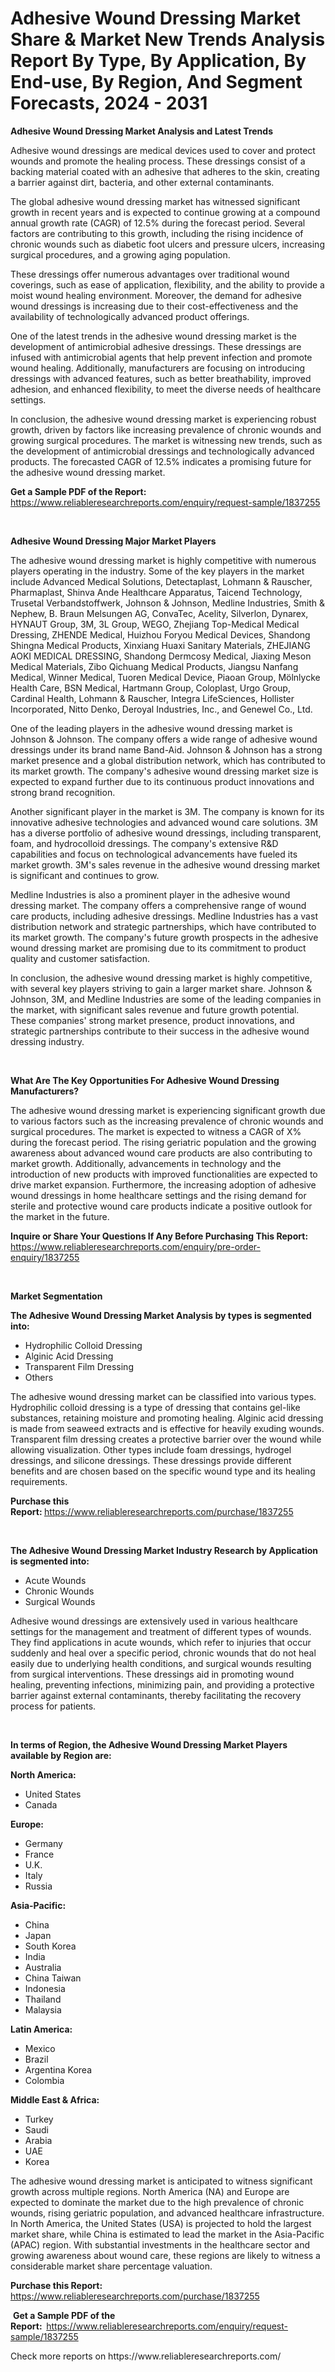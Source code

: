 <p><h1>Adhesive Wound Dressing Market Share & Market New Trends Analysis Report By Type, By Application, By End-use, By Region, And Segment Forecasts, 2024 - 2031</h1></p><p><strong>Adhesive Wound Dressing Market Analysis and Latest Trends</strong></p>
<p><p>Adhesive wound dressings are medical devices used to cover and protect wounds and promote the healing process. These dressings consist of a backing material coated with an adhesive that adheres to the skin, creating a barrier against dirt, bacteria, and other external contaminants.</p><p>The global adhesive wound dressing market has witnessed significant growth in recent years and is expected to continue growing at a compound annual growth rate (CAGR) of 12.5% during the forecast period. Several factors are contributing to this growth, including the rising incidence of chronic wounds such as diabetic foot ulcers and pressure ulcers, increasing surgical procedures, and a growing aging population.</p><p>These dressings offer numerous advantages over traditional wound coverings, such as ease of application, flexibility, and the ability to provide a moist wound healing environment. Moreover, the demand for adhesive wound dressings is increasing due to their cost-effectiveness and the availability of technologically advanced product offerings.</p><p>One of the latest trends in the adhesive wound dressing market is the development of antimicrobial adhesive dressings. These dressings are infused with antimicrobial agents that help prevent infection and promote wound healing. Additionally, manufacturers are focusing on introducing dressings with advanced features, such as better breathability, improved adhesion, and enhanced flexibility, to meet the diverse needs of healthcare settings.</p><p>In conclusion, the adhesive wound dressing market is experiencing robust growth, driven by factors like increasing prevalence of chronic wounds and growing surgical procedures. The market is witnessing new trends, such as the development of antimicrobial dressings and technologically advanced products. The forecasted CAGR of 12.5% indicates a promising future for the adhesive wound dressing market.</p></p>
<p><strong>Get a Sample PDF of the Report:&nbsp;</strong> <a href="https://www.reliableresearchreports.com/enquiry/request-sample/1837255">https://www.reliableresearchreports.com/enquiry/request-sample/1837255</a></p>
<p>&nbsp;</p>
<p><strong>Adhesive Wound Dressing Major Market Players</strong></p>
<p><p>The adhesive wound dressing market is highly competitive with numerous players operating in the industry. Some of the key players in the market include Advanced Medical Solutions, Detectaplast, Lohmann & Rauscher, Pharmaplast, Shinva Ande Healthcare Apparatus, Taicend Technology, Trusetal Verbandstoffwerk, Johnson & Johnson, Medline Industries, Smith & Nephew, B. Braun Melsungen AG, ConvaTec, Acelity, Silverlon, Dynarex, HYNAUT Group, 3M, 3L Group, WEGO, Zhejiang Top-Medical Medical Dressing, ZHENDE Medical, Huizhou Foryou Medical Devices, Shandong Shingna Medical Products, Xinxiang Huaxi Sanitary Materials, ZHEJIANG AOKI MEDICAL DRESSING, Shandong Dermcosy Medical, Jiaxing Meson Medical Materials, Zibo Qichuang Medical Products, Jiangsu Nanfang Medical, Winner Medical, Tuoren Medical Device, Piaoan Group, Mölnlycke Health Care, BSN Medical, Hartmann Group, Coloplast, Urgo Group, Cardinal Health, Lohmann & Rauscher, Integra LifeSciences, Hollister Incorporated, Nitto Denko, Deroyal Industries, Inc., and Genewel Co., Ltd.</p><p>One of the leading players in the adhesive wound dressing market is Johnson & Johnson. The company offers a wide range of adhesive wound dressings under its brand name Band-Aid. Johnson & Johnson has a strong market presence and a global distribution network, which has contributed to its market growth. The company's adhesive wound dressing market size is expected to expand further due to its continuous product innovations and strong brand recognition.</p><p>Another significant player in the market is 3M. The company is known for its innovative adhesive technologies and advanced wound care solutions. 3M has a diverse portfolio of adhesive wound dressings, including transparent, foam, and hydrocolloid dressings. The company's extensive R&D capabilities and focus on technological advancements have fueled its market growth. 3M's sales revenue in the adhesive wound dressing market is significant and continues to grow.</p><p>Medline Industries is also a prominent player in the adhesive wound dressing market. The company offers a comprehensive range of wound care products, including adhesive dressings. Medline Industries has a vast distribution network and strategic partnerships, which have contributed to its market growth. The company's future growth prospects in the adhesive wound dressing market are promising due to its commitment to product quality and customer satisfaction.</p><p>In conclusion, the adhesive wound dressing market is highly competitive, with several key players striving to gain a larger market share. Johnson & Johnson, 3M, and Medline Industries are some of the leading companies in the market, with significant sales revenue and future growth potential. These companies' strong market presence, product innovations, and strategic partnerships contribute to their success in the adhesive wound dressing industry.</p></p>
<p>&nbsp;</p>
<p><strong>What Are The Key Opportunities For Adhesive Wound Dressing Manufacturers?</strong></p>
<p><p>The adhesive wound dressing market is experiencing significant growth due to various factors such as the increasing prevalence of chronic wounds and surgical procedures. The market is expected to witness a CAGR of X% during the forecast period. The rising geriatric population and the growing awareness about advanced wound care products are also contributing to market growth. Additionally, advancements in technology and the introduction of new products with improved functionalities are expected to drive market expansion. Furthermore, the increasing adoption of adhesive wound dressings in home healthcare settings and the rising demand for sterile and protective wound care products indicate a positive outlook for the market in the future.</p></p>
<p><strong>Inquire or Share Your Questions If Any Before Purchasing This Report:</strong> <a href="https://www.reliableresearchreports.com/enquiry/pre-order-enquiry/1837255">https://www.reliableresearchreports.com/enquiry/pre-order-enquiry/1837255</a></p>
<p>&nbsp;</p>
<p><strong>Market Segmentation</strong></p>
<p><strong>The Adhesive Wound Dressing Market Analysis by types is segmented into:</strong></p>
<p><ul><li>Hydrophilic Colloid Dressing</li><li>Alginic Acid Dressing</li><li>Transparent Film Dressing</li><li>Others</li></ul></p>
<p><p>The adhesive wound dressing market can be classified into various types. Hydrophilic colloid dressing is a type of dressing that contains gel-like substances, retaining moisture and promoting healing. Alginic acid dressing is made from seaweed extracts and is effective for heavily exuding wounds. Transparent film dressing creates a protective barrier over the wound while allowing visualization. Other types include foam dressings, hydrogel dressings, and silicone dressings. These dressings provide different benefits and are chosen based on the specific wound type and its healing requirements.</p></p>
<p><strong>Purchase this Report:&nbsp;</strong><a href="https://www.reliableresearchreports.com/purchase/1837255">https://www.reliableresearchreports.com/purchase/1837255</a></p>
<p>&nbsp;</p>
<p><strong>The Adhesive Wound Dressing Market Industry Research by Application is segmented into:</strong></p>
<p><ul><li>Acute Wounds</li><li>Chronic Wounds</li><li>Surgical Wounds</li></ul></p>
<p><p>Adhesive wound dressings are extensively used in various healthcare settings for the management and treatment of different types of wounds. They find applications in acute wounds, which refer to injuries that occur suddenly and heal over a specific period, chronic wounds that do not heal easily due to underlying health conditions, and surgical wounds resulting from surgical interventions. These dressings aid in promoting wound healing, preventing infections, minimizing pain, and providing a protective barrier against external contaminants, thereby facilitating the recovery process for patients.</p></p>
<p>&nbsp;</p>
<p><strong>In terms of Region, the Adhesive Wound Dressing Market Players available by Region are:</strong></p>
<p>
    <p> <strong> North America: </strong>
        <ul>
            <li>United States</li>
            <li>Canada</li>
        </ul>
        </p> 
    <p> <strong> Europe: </strong>
        <ul>
            <li>Germany</li>
            <li>France</li>
            <li>U.K.</li>
            <li>Italy</li>
            <li>Russia</li>
        </ul>
        </p> 
    <p> <strong> Asia-Pacific: </strong>
        <ul>
            <li>China</li>
            <li>Japan</li>
            <li>South Korea</li>
            <li>India</li>
            <li>Australia</li>
            <li>China Taiwan</li>
            <li>Indonesia</li>
            <li>Thailand</li>
            <li>Malaysia</li>
        </ul>
        </p> 
    <p> <strong> Latin America: </strong>
        <ul>
            <li>Mexico</li>
            <li>Brazil</li>
            <li>Argentina Korea</li>
            <li>Colombia</li>
        </ul>
        </p> 
    <p> <strong> Middle East & Africa: </strong>
        <ul>
            <li>Turkey</li>
            <li>Saudi</li>
            <li>Arabia</li>
            <li>UAE</li>
            <li>Korea</li>
        </ul>
    </p>
    </p>
<p><p>The adhesive wound dressing market is anticipated to witness significant growth across multiple regions. North America (NA) and Europe are expected to dominate the market due to the high prevalence of chronic wounds, rising geriatric population, and advanced healthcare infrastructure. In North America, the United States (USA) is projected to hold the largest market share, while China is estimated to lead the market in the Asia-Pacific (APAC) region. With substantial investments in the healthcare sector and growing awareness about wound care, these regions are likely to witness a considerable market share percentage valuation.</p></p>
<p><strong>Purchase this Report: </strong><a href="https://www.reliableresearchreports.com/purchase/1837255">https://www.reliableresearchreports.com/purchase/1837255</a></p>
<p>&nbsp;<strong>Get a Sample PDF of the Report:&nbsp;&nbsp;</strong><a href="https://www.reliableresearchreports.com/enquiry/request-sample/1837255">https://www.reliableresearchreports.com/enquiry/request-sample/1837255</a></p>
<p><strong></strong></p>
<p>Check more reports on https://www.reliableresearchreports.com/</p>